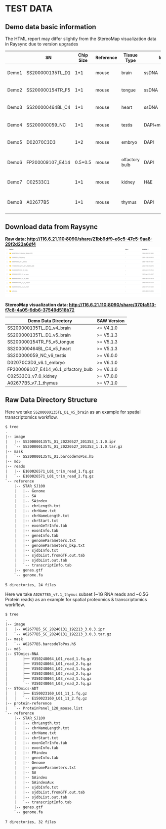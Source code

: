 # TEST DATA
##  Demo data basic information
The HTML report may differ slightly from the StereoMap visualization data in Raysync due to version upgrades

|  | SN | Chip Size | Reference | Tissue Type | Image Type | HTML Report | STOmics Product | Kit Version | Sequencing Type |
| -------------- | ----------- | ----------- | ----------- | ----------- | ----------- |----------- | ----------- |----------- |----------- |
| Demo1 | SS200000135TL_D1 | 1\*1 | mouse | brain | ssDNA | [SS200000135TL_D1.report.html](https://github.com/STOmics/SAW/blob/main/Test_Data/SS200000135TL_D1.report.html) <br> v7.0.1| Stereo-seq Transcriptomics Solution | Stereo-seq T FF V1.2 | PE100_50+100 |
| Demo2 | SS200000154TR_F5 | 1\*1 | mouse | tongue | ssDNA | [SS200000154TR_F5.report.html](https://github.com/STOmics/SAW/blob/main/Test_Data/SS200000154TR_F5.report.html) <br> v5.5.4 | Stereo-seq Transcriptomics Solution | Stereo-seq T FF V1.2 | PE100_50+100 |
| Demo3 | SS200000464BL_C4 | 1\*1 | mouse | heart | ssDNA | [SS200000464BL_C4.report.html](https://github.com/STOmics/SAW/blob/main/Test_Data/SS200000464BL_C4.report.html) <br> v6.1.3 | Stereo-seq Transcriptomics Solution | Stereo-seq T FF V1.2 | PE100_50+100 |
| Demo4 | SS200000059_NC | 1\*1 | mouse | testis | DAPI+mIF(AKAP3+TESK2) | [SS200000059_NC.report.html](https://github.com/STOmics/SAW/blob/main/Test_Data/SS200000059_NC.report.html) <br> v6.1.3 | Stereo-seq Transcriptomics mIF Solution | Stereo-seq T FF V1.2 | PE100_50+100 |
| Demo5 | D02070C3D3 | 1\*2 | mouse | embryo | DAPI | [D02070C3D3.report.html](https://github.com/STOmics/SAW/blob/main/Test_Data/D02070C3D3.report.html) <br> v6.1.3 | Stereo-seq Large Chip Designs | Stereo-seq T FF V1.2 | PE100_50+100 |
| Demo6 | FP200009107_E414 | 0.5\*0.5 | mouse | olfactory bulb | DAPI | [FP200009107_E414.report.html](https://github.com/STOmics/SAW/blob/main/Test_Data/FP200009107_E414.report.html) <br> v6.1.3 | Stereo-seq Transcriptomics Mini Chip Solution | Stereo-seq T FF V1.2 | PE100_50+100 |
| Demo7 | C02533C1 | 1\*1 | mouse | kidney | H&E | [C02533C1.report.html](https://github.com/STOmics/SAW/blob/main/Test_Data/C02533C1.report.html) <br> v7.0.1 | Stereo-seq Transcriptomics H&E Solution | Stereo-seq T FF V1.2 | PE100_50+100 |
| Demo8 | A02677B5 | 1\*1 | mouse | thymus | DAPI | [A02677B5.AnalysisReport.zip](https://github.com/STOmics/SAW/blob/main/Test_Data/A02677B5.AnalysisReport.zip) <br> v7.1.0 | Stereo-CITE Proteo-Transcriptomics Solution | Stereo-CITE T FF V1.2 | PE100_50+100 |

##  Download data from Raysync
**Raw data: http://116.6.21.110:8090/share/21bb9df9-e6c5-47c5-9aa8-29f2d23a6df4**
![demo_data.png](demo_data.png)

**StereoMap visualization data: http://116.6.21.110:8090/share/370fa513-f7c8-4a05-9db6-37549d518b72**


| Demo Data Directory | SAW Version |
| ----------- | ----------- |
| SS200000135TL_D1_v4_brain | <= V4.1.0  |
| SS200000135TL_D1_v5_brain | \>= V5.1.3 |
| SS200000154TR_F5_v5_tongue | \>= V5.1.3 |
| SS200000464BL_C4_v5_heart | \>= V5.1.3 |
| SS200000059_NC_v6_testis | \>= V6.0.0 |
| D02070C3D3_v6.1_embryo | \>= V6.1.0 |
| FP200009107_E414_v6.1_olfactory_bulb | \>= V6.1.0 |
| C02533C1_v7.0_kidney | \>= V7.0.0 |
| A02677B5_v7.1_thymus | \>= V7.1.0 |


## Raw Data Directory Structure
Here we take `SS200000135TL_D1_v5_brain` as an example for spatial transcriptomics workflow.
```
$ tree
.
|-- image
|   |-- SS200000135TL_D1_20220527_201353_1.1.0.ipr
|   `-- SS200000135TL_D1_20220527_201353_1.1.0.tar.gz
|-- mask
|   `-- SS200000135TL_D1.barcodeToPos.h5
|-- md5
|-- reads
|   |-- E100026571_L01_trim_read_1.fq.gz
|   `-- E100026571_L01_trim_read_2.fq.gz
`-- reference
    |-- STAR_SJ100
    |   |-- Genome
    |   |-- SA
    |   |-- SAindex
    |   |-- chrLength.txt
    |   |-- chrName.txt
    |   |-- chrNameLength.txt
    |   |-- chrStart.txt
    |   |-- exonGeTrInfo.tab
    |   |-- exonInfo.tab
    |   |-- geneInfo.tab
    |   |-- genomeParameters.txt
    |   |-- genomeParameters_bkp.txt
    |   |-- sjdbInfo.txt
    |   |-- sjdbList.fromGTF.out.tab
    |   |-- sjdbList.out.tab
    |   `-- transcriptInfo.tab
    |-- genes.gtf
    `-- genome.fa

5 directories, 24 files
```

Here we take  `A02677B5_v7.1_thymus` subset  (~1G RNA reads and ~0.5G Protein reads) as an example for spatial proteomics & transcriptomics workflow.
```
$ tree
.
|-- image
|   |-- A02677B5_SC_20240131_192213_3.0.3.ipr
|   `-- A02677B5_SC_20240131_192213_3.0.3.tar.gz
|-- mask
|   `-- A02677B5.barcodeToPos.h5
|-- md5
|-- STOmics-RNA
│       ├── V350248064_L01_read_1.fq.gz
│       ├── V350248064_L01_read_2.fq.gz
│       ├── V350248064_L02_read_1.fq.gz
│       ├── V350248064_L02_read_2.fq.gz
│       ├── V350248064_L03_read_1.fq.gz
│       `-- V350248064_L03_read_2.fq.gz
|-- STOmics-ADT
│   │   ├── E150023160_L01_11_1.fq.gz
│   │   `-- E150023160_L01_11_2.fq.gz
|-- protein-reference
|   `-- ProteinPanel_128_mouse.list
`-- reference
    |-- STAR_SJ100
    |   |-- chrLength.txt
    |   |-- chrNameLength.txt
    |   |-- chrName.txt
    |   |-- chrStart.txt
    |   |-- exonGeTrInfo.tab
    |   |-- exonInfo.tab
    |   |-- FMindex
    |   |-- geneInfo.tab
    |   |-- Genome
    |   |-- genomeParameters.txt
    |   |-- SA
    |   |-- SAindex
    |   |-- SAindexAux
    |   |-- sjdbInfo.txt
    |   |-- sjdbList.fromGTF.out.tab
    |   |-- sjdbList.out.tab
    |   `-- transcriptInfo.tab
    |-- genes.gtf
    `-- genome.fa     

7 directories, 32 files 
```